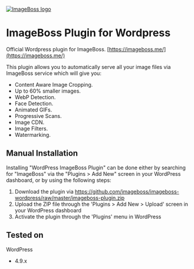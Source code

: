 [![ImageBoss logo](https://img.imageboss.me/width/180/https://imageboss.me/emails/logo-2@2x.png)](https://imageboss.me)

# ImageBoss Plugin for Wordpress

Official Wordpress plugin for ImageBoss.
[https://imageboss.me/](https://imageboss.me/)

This plugin allows you to automatically serve all your image files via ImageBoss service which will give you:
* Content Aware Image Cropping.
* Up to 60% smaller images.
* WebP Detection.
* Face Detection.
* Animated GIFs.
* Progressive Scans.
* Image CDN.
* Image Filters.
* Watermarking.

## Manual Installation
Installing "WordPress ImageBoss Plugin" can be done either by searching for "ImageBoss" via the "Plugins > Add New" screen in your WordPress dashboard, or by using the following steps:

1. Download the plugin via https://github.com/imageboss/imageboss-wordpress/raw/master/imageboss-plugin.zip
2. Upload the ZIP file through the 'Plugins > Add New > Upload' screen in your WordPress dashboard
3. Activate the plugin through the 'Plugins' menu in WordPress


## Tested on
WordPress
  - 4.9.x
